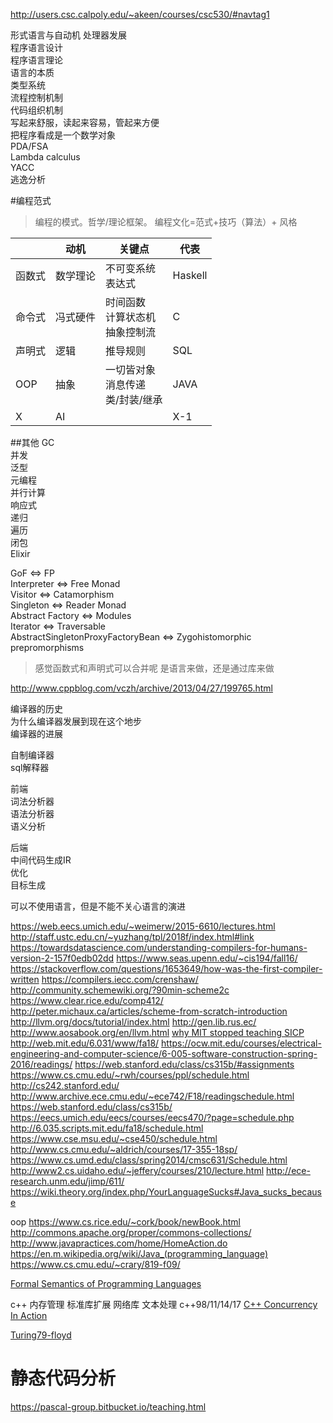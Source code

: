http://users.csc.calpoly.edu/~akeen/courses/csc530/#navtag1

形式语言与自动机
处理器发展  
程序语言设计  
程序语言理论  
语言的本质    
类型系统  
流程控制机制  
代码组织机制  
写起来舒服，读起来容易，管起来方便  
把程序看成是一个数学对象  
PDA/FSA  
Lambda calculus  
YACC  
逃逸分析  



#编程范式  
> 编程的模式。哲学/理论框架。
> 编程文化=范式+技巧（算法）+ 风格

||动机|关键点|代表|
| ---- | ---- | ---- | ---- |
| 函数式 | 数学理论 |不可变系统<br>表达式 | Haskell |
| 命令式 | 冯式硬件 |时间函数<br>计算状态机<br>抽象控制流 | C |
| 声明式 | 逻辑 |推导规则 | SQL |
| OOP | 抽象 |一切皆对象<br>消息传递<br>类/封装/继承 | JAVA |
| X | AI | | X-1 |

##其他
GC  
并发  
泛型  
元编程  
并行计算  
响应式  
递归  
遍历  
闭包  
Elixir  

GoF <=> FP  
Interpreter <=> Free Monad  
Visitor <=> Catamorphism  
Singleton <=> Reader Monad  
Abstract Factory <=> Modules  
Iterator <=> Traversable  
AbstractSingletonProxyFactoryBean <=> Zygohistomorphic prepromorphisms  

> 感觉函数式和声明式可以合并呢
> 是语言来做，还是通过库来做

http://www.cppblog.com/vczh/archive/2013/04/27/199765.html

编译器的历史  
为什么编译器发展到现在这个地步  
编译器的进展  

自制编译器  
sql解释器  

前端  
词法分析器  
语法分析器  
语义分析  

后端  
中间代码生成IR  
优化  
目标生成  

可以不使用语言，但是不能不关心语言的演进  

https://web.eecs.umich.edu/~weimerw/2015-6610/lectures.html
http://staff.ustc.edu.cn/~yuzhang/tpl/2018f/index.html#link
https://towardsdatascience.com/understanding-compilers-for-humans-version-2-157f0edb02dd
https://www.seas.upenn.edu/~cis194/fall16/
https://stackoverflow.com/questions/1653649/how-was-the-first-compiler-written
https://compilers.iecc.com/crenshaw/
http://community.schemewiki.org/?90min-scheme2c
https://www.clear.rice.edu/comp412/
http://peter.michaux.ca/articles/scheme-from-scratch-introduction
http://llvm.org/docs/tutorial/index.html
http://gen.lib.rus.ec/
http://www.aosabook.org/en/llvm.html
[why MIT stopped teaching SICP](http://lambda-the-ultimate.org/node/5335)
http://web.mit.edu/6.031/www/fa18/
https://ocw.mit.edu/courses/electrical-engineering-and-computer-science/6-005-software-construction-spring-2016/readings/
https://web.stanford.edu/class/cs315b/#assignments
https://www.cs.cmu.edu/~rwh/courses/ppl/schedule.html
http://cs242.stanford.edu/
http://www.archive.ece.cmu.edu/~ece742/F18/readingschedule.html
https://web.stanford.edu/class/cs315b/
https://eecs.umich.edu/eecs/courses/eecs470/?page=schedule.php
http://6.035.scripts.mit.edu/fa18/schedule.html
https://www.cse.msu.edu/~cse450/schedule.html
http://www.cs.cmu.edu/~aldrich/courses/17-355-18sp/
https://www.cs.umd.edu/class/spring2014/cmsc631/Schedule.html
http://www2.cs.uidaho.edu/~jeffery/courses/210/lecture.html
http://ece-research.unm.edu/jimp/611/
https://wiki.theory.org/index.php/YourLanguageSucks#Java_sucks_because

oop
https://www.cs.rice.edu/~cork/book/newBook.html
http://commons.apache.org/proper/commons-collections/
http://www.javapractices.com/home/HomeAction.do
https://en.m.wikipedia.org/wiki/Java_(programming_language)
https://www.cs.cmu.edu/~crary/819-f09/


[Formal Semantics of Programming Languages](http://web.cs.ucdavis.edu/~su/teaching/ecs240-w17/lectures.html)  

c++
内存管理
标准库扩展
网络库
文本处理
c++98/11/14/17
[C++ Concurrency In Action](https://chenxiaowei.gitbooks.io/cpp_concurrency_in_action/content/)



[Turing79-floyd](https://amturing.acm.org/award_winners/floyd_3720707.cfm)


# 静态代码分析

https://pascal-group.bitbucket.io/teaching.html